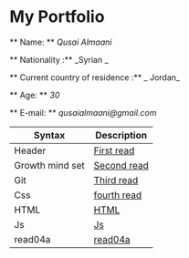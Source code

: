 # My Portfolio
** Name: ** _Qusai Almaani_

** Nationality :** _Syrian _

** Current country of residence :** _ Jordan_

** Age: ** _30_

** E-mail: ** _qusaialmaani@gmail.com_


| Syntax      | Description |
| ----------- | ----------- |
| Header      |[First read](/AboutMe.md)       |
| Growth mind set  |[Second read](/Growth.md)     |
|Git          | [Third read](/Read1.md)|
| Css         | [fourth read](/Css.md)|
| HTML        | [HTML](/html.md)|
| Js          | [Js](/Js.md) |
|read04a      | [read04a](/read04a.md) |